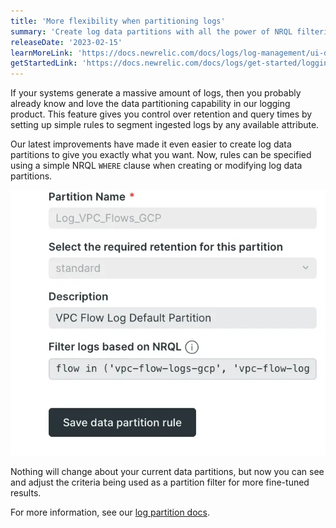 ```yaml
---
title: 'More flexibility when partitioning logs'
summary: 'Create log data partitions with all the power of NRQL filtering'
releaseDate: '2023-02-15'
learnMoreLink: 'https://docs.newrelic.com/docs/logs/log-management/ui-data/data-partitions'
getStartedLink: 'https://docs.newrelic.com/docs/logs/get-started/logging-best-practices/#partitions'
---
```


If your systems generate a massive amount of logs, then you probably already know and love the data partitioning capability in our logging product. This feature gives you control over retention and query times by setting up simple rules to segment ingested logs by any available attribute.

Our latest improvements have made it even easier to create log data partitions to give you exactly what you want. Now, rules can be specified using a simple NRQL `WHERE` clause when creating or modifying log data partitions.

![Log data partition using nrql where clause](./images/data-partitions-improvements.webp "A screenshot that shows data partition update using nrql where clause")

Nothing will change about your current data partitions, but now you can see and adjust the criteria being used as a partition filter for more fine-tuned results.

For more information, see our [log partition docs](https://docs.newrelic.com/docs/logs/log-management/ui-data/data-partitions).
